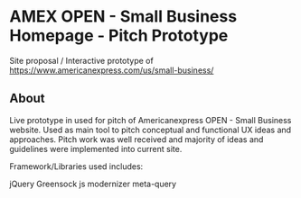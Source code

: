 # AMEX OPEN - Small Business Homepage - Pitch Prototype

Site proposal / Interactive prototype of https://www.americanexpress.com/us/small-business/


## About
Live prototype in used for pitch of Americanexpress OPEN - Small Business website. Used as main tool to pitch conceptual and functional UX ideas and approaches. Pitch work was well received and majority of ideas and guidelines were implemented into current site.


Framework/Libraries used includes:

jQuery
Greensock js
modernizer
meta-query
